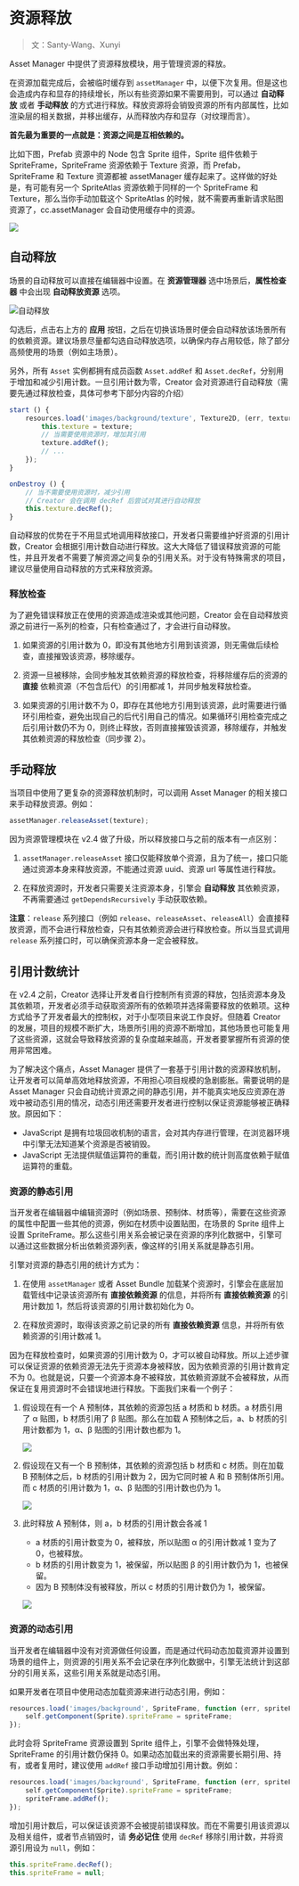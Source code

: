 # 资源释放

> 文：Santy-Wang、Xunyi

Asset Manager 中提供了资源释放模块，用于管理资源的释放。

在资源加载完成后，会被临时缓存到 `assetManager` 中，以便下次复用。但是这也会造成内存和显存的持续增长，所以有些资源如果不需要用到，可以通过 **自动释放** 或者 **手动释放** 的方式进行释放。释放资源将会销毁资源的所有内部属性，比如渲染层的相关数据，并移出缓存，从而释放内存和显存（对纹理而言）。

**首先最为重要的一点就是：资源之间是互相依赖的。**

比如下图，Prefab 资源中的 Node 包含 Sprite 组件，Sprite 组件依赖于 SpriteFrame，SpriteFrame 资源依赖于 Texture 资源，而 Prefab，SpriteFrame 和 Texture 资源都被 assetManager 缓存起来了。这样做的好处是，有可能有另一个 SpriteAtlas 资源依赖于同样的一个 SpriteFrame 和 Texture，那么当你手动加载这个 SpriteAtlas 的时候，就不需要再重新请求贴图资源了，cc.assetManager 会自动使用缓存中的资源。

![](load-assets/asset-dep.png)

## 自动释放

场景的自动释放可以直接在编辑器中设置。在 **资源管理器** 选中场景后，**属性检查器** 中会出现 **自动释放资源** 选项。

![自动释放](release-manager/auto-release.png)

勾选后，点击右上方的 **应用** 按钮，之后在切换该场景时便会自动释放该场景所有的依赖资源。建议场景尽量都勾选自动释放选项，以确保内存占用较低，除了部分高频使用的场景（例如主场景）。

另外，所有 `Asset` 实例都拥有成员函数 `Asset.addRef` 和 `Asset.decRef`，分别用于增加和减少引用计数。一旦引用计数为零，Creator 会对资源进行自动释放（需要先通过释放检查，具体可参考下部分内容的介绍）

```typescript
start () {
    resources.load('images/background/texture', Texture2D, (err, texture) => {
        this.texture = texture;
        // 当需要使用资源时，增加其引用
        texture.addRef();
        // ...
    });
}

onDestroy () {
    // 当不需要使用资源时，减少引用
    // Creator 会在调用 decRef 后尝试对其进行自动释放
    this.texture.decRef();
}
```

自动释放的优势在于不用显式地调用释放接口，开发者只需要维护好资源的引用计数，Creator 会根据引用计数自动进行释放。这大大降低了错误释放资源的可能性，并且开发者不需要了解资源之间复杂的引用关系。对于没有特殊需求的项目，建议尽量使用自动释放的方式来释放资源。

### 释放检查

为了避免错误释放正在使用的资源造成渲染或其他问题，Creator 会在自动释放资源之前进行一系列的检查，只有检查通过了，才会进行自动释放。

1. 如果资源的引用计数为 0，即没有其他地方引用到该资源，则无需做后续检查，直接摧毁该资源，移除缓存。

2. 资源一旦被移除，会同步触发其依赖资源的释放检查，将移除缓存后的资源的 **直接** 依赖资源（不包含后代）的引用都减 1，并同步触发释放检查。

3. 如果资源的引用计数不为 0，即存在其他地方引用到该资源，此时需要进行循环引用检查，避免出现自己的后代引用自己的情况。如果循环引用检查完成之后引用计数仍不为 0，则终止释放，否则直接摧毁该资源，移除缓存，并触发其依赖资源的释放检查（同步骤 2）。

## 手动释放

当项目中使用了更复杂的资源释放机制时，可以调用 Asset Manager 的相关接口来手动释放资源。例如：

```typescript
assetManager.releaseAsset(texture);
```

因为资源管理模块在 v2.4 做了升级，所以释放接口与之前的版本有一点区别：

1. `assetManager.releaseAsset` 接口仅能释放单个资源，且为了统一，接口只能通过资源本身来释放资源，不能通过资源 uuid、资源 url 等属性进行释放。

2. 在释放资源时，开发者只需要关注资源本身，引擎会 **自动释放** 其依赖资源，不再需要通过 `getDependsRecursively` 手动获取依赖。

**注意**：`release` 系列接口（例如 `release`、`releaseAsset`、`releaseAll`）会直接释放资源，而不会进行释放检查，只有其依赖资源会进行释放检查。所以当显式调用 `release` 系列接口时，可以确保资源本身一定会被释放。

## 引用计数统计

在 v2.4 之前，Creator 选择让开发者自行控制所有资源的释放，包括资源本身及其依赖项，开发者必须手动获取资源所有的依赖项并选择需要释放的依赖项。这种方式给予了开发者最大的控制权，对于小型项目来说工作良好。但随着 Creator 的发展，项目的规模不断扩大，场景所引用的资源不断增加，其他场景也可能复用了这些资源，这就会导致释放资源的复杂度越来越高，开发者要掌握所有资源的使用非常困难。

为了解决这个痛点，Asset Manager 提供了一套基于引用计数的资源释放机制，让开发者可以简单高效地释放资源，不用担心项目规模的急剧膨胀。需要说明的是 Asset Manager 只会自动统计资源之间的静态引用，并不能真实地反应资源在游戏中被动态引用的情况，动态引用还需要开发者进行控制以保证资源能够被正确释放。原因如下：

- JavaScript 是拥有垃圾回收机制的语言，会对其内存进行管理，在浏览器环境中引擎无法知道某个资源是否被销毁。
- JavaScript 无法提供赋值运算符的重载，而引用计数的统计则高度依赖于赋值运算符的重载。

### 资源的静态引用

当开发者在编辑器中编辑资源时（例如场景、预制体、材质等），需要在这些资源的属性中配置一些其他的资源，例如在材质中设置贴图，在场景的 Sprite 组件上设置 SpriteFrame。那么这些引用关系会被记录在资源的序列化数据中，引擎可以通过这些数据分析出依赖资源列表，像这样的引用关系就是静态引用。

引擎对资源的静态引用的统计方式为：

1. 在使用 `assetManager` 或者 Asset Bundle 加载某个资源时，引擎会在底层加载管线中记录该资源所有 **直接依赖资源** 的信息，并将所有 **直接依赖资源** 的引用计数加 1，然后将该资源的引用计数初始化为 0。

2. 在释放资源时，取得该资源之前记录的所有 **直接依赖资源** 信息，并将所有依赖资源的引用计数减 1。

因为在释放检查时，如果资源的引用计数为 0，才可以被自动释放。所以上述步骤可以保证资源的依赖资源无法先于资源本身被释放，因为依赖资源的引用计数肯定不为 0。也就是说，只要一个资源本身不被释放，其依赖资源就不会被释放，从而保证在复用资源时不会错误地进行释放。下面我们来看一个例子：

1. 假设现在有一个 A 预制体，其依赖的资源包括 a 材质和 b 材质。a 材质引用了 α 贴图，b 材质引用了 β 贴图。那么在加载 A 预制体之后，a、b 材质的引用计数都为 1，α、β 贴图的引用计数也都为 1。

    ![](release-manager/pica.png)

2. 假设现在又有一个 B 预制体，其依赖的资源包括 b 材质和 c 材质。则在加载 B 预制体之后，b 材质的引用计数为 2，因为它同时被 A 和 B 预制体所引用。而 c 材质的引用计数为 1，α、β 贴图的引用计数也仍为 1。

    ![](release-manager/picb.png)

3. 此时释放 A 预制体，则 a，b 材质的引用计数会各减 1
    - a 材质的引用计数变为 0，被释放，所以贴图 α 的引用计数减 1 变为了 0，也被释放。
    - b 材质的引用计数变为 1，被保留，所以贴图 β 的引用计数仍为 1，也被保留。
    - 因为 B 预制体没有被释放，所以 c 材质的引用计数仍为 1，被保留。

    ![](release-manager/picc.png)

### 资源的动态引用

当开发者在编辑器中没有对资源做任何设置，而是通过代码动态加载资源并设置到场景的组件上，则资源的引用关系不会记录在序列化数据中，引擎无法统计到这部分的引用关系，这些引用关系就是动态引用。

如果开发者在项目中使用动态加载资源来进行动态引用，例如：

```typescript
resources.load('images/background', SpriteFrame, function (err, spriteFrame) {
    self.getComponent(Sprite).spriteFrame = spriteFrame;
});
```

此时会将 SpriteFrame 资源设置到 Sprite 组件上，引擎不会做特殊处理，SpriteFrame 的引用计数仍保持 0。如果动态加载出来的资源需要长期引用、持有，或者复用时，建议使用 `addRef` 接口手动增加引用计数。例如：

```typescript
resources.load('images/background', SpriteFrame, function (err, spriteFrame) {
    self.getComponent(Sprite).spriteFrame = spriteFrame;
    spriteFrame.addRef();
});
```

增加引用计数后，可以保证该资源不会被提前错误释放。而在不需要引用该资源以及相关组件，或者节点销毁时，请 **务必记住** 使用 `decRef` 移除引用计数，并将资源引用设为 `null`，例如：

```typescript
this.spriteFrame.decRef();
this.spriteFrame = null;
```
